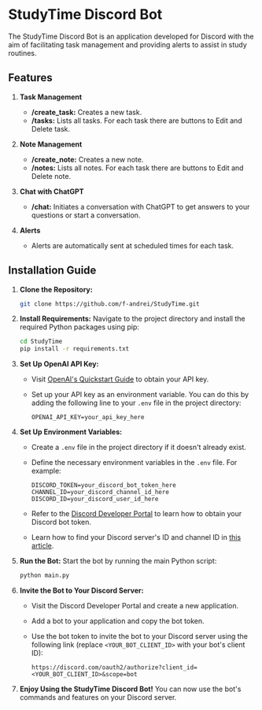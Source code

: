 # StudyTime Discord Bot

The StudyTime Discord Bot is an application developed for Discord with the aim of facilitating task management and providing alerts to assist in study routines.

## Features

1. **Task Management**
   - **/create_task:** Creates a new task.
   - **/tasks:** Lists all tasks. For each task there are buttons to Edit and Delete task.

2. **Note Management**
   - **/create_note:** Creates a new note.
   - **/notes:** Lists all notes. For each task there are buttons to Edit and Delete note.

3. **Chat with ChatGPT**
   - **/chat:** Initiates a conversation with ChatGPT to get answers to your questions or start a conversation.

4. **Alerts**
   - Alerts are automatically sent at scheduled times for each task.


## Installation Guide

1. **Clone the Repository:**
   ```bash
   git clone https://github.com/f-andrei/StudyTime.git

2. **Install Requirements:** Navigate to the project directory and install the required Python packages using pip:
   
    ```bash
    cd StudyTime
    pip install -r requirements.txt
    ```

3. **Set Up OpenAI API Key:**
   - Visit [OpenAI's Quickstart Guide](https://platform.openai.com/docs/quickstart/step-2-setup-your-api-key) to obtain your API key.
   - Set up your API key as an environment variable. You can do this by adding the following line to your `.env` file in the project directory:
     
     ```plaintext
     OPENAI_API_KEY=your_api_key_here
     ```

4. **Set Up Environment Variables:**
   - Create a `.env` file in the project directory if it doesn't already exist.
   - Define the necessary environment variables in the `.env` file. For example:
     
     ```plaintext
     DISCORD_TOKEN=your_discord_bot_token_here
     CHANNEL_ID=your_discord_channel_id_here
     DISCORD_ID=your_discord_user_id_here
     ```
   - Refer to the [Discord Developer Portal](https://discord.com/developers/docs/getting-started#configuring-your-bot) to learn how to obtain your Discord bot token.
   - Learn how to find your Discord server's ID and channel ID in [this article](https://support.discord.com/hc/en-us/articles/206346498-Where-can-I-find-my-User-Server-Message-ID).

5. **Run the Bot:** Start the bot by running the main Python script:
   
    ```bash
    python main.py
    ```

6. **Invite the Bot to Your Discord Server:**
   - Visit the Discord Developer Portal and create a new application.
   - Add a bot to your application and copy the bot token.
   - Use the bot token to invite the bot to your Discord server using the following link (replace `<YOUR_BOT_CLIENT_ID>` with your bot's client ID):
     
     ```plaintext
     https://discord.com/oauth2/authorize?client_id=<YOUR_BOT_CLIENT_ID>&scope=bot
     ```

7. **Enjoy Using the StudyTime Discord Bot!** You can now use the bot's commands and features on your Discord server.

